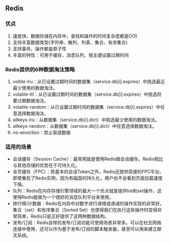## Redis

### 优点

1. 速度快，数据存储在内存中，查找和操作的时间复杂度都是O\(1\)
2. 支持丰富数据类型\(字符串、散列、列表、集合、有序集合\)
3. 支持事务，操作都是原子性
4. 丰富的特性：可用于缓存、消息队列、按主键设置过期时间

### Redis提供的6种数据淘汰策略

1. voltile-lru：从已设置过期时间的数据集（service.db\[i\].expires）中挑选最近最少使用的数据淘汰。
2. volatile-ttl：从已设置过期时间的数据集（service.db\[i\].expires）中挑选将要过期数据淘汰。
3. volatile-random：从已设置过期时间的数据集（service.db\[i\].expires）中任意选择数据淘汰。
4. allkeys-lru：从数据集（service.db\[i\].dict）中挑选最少使用的数据淘汰。
5. allkeys-random：从数据集（service.db\[i\].dict）中任意选择数据淘汰。
6. no-enviction：禁止驱逐数据

### 适用的场景

* 会话缓存（Session Cache）：最常用就是使用Redis做会话缓存。Redis相比与其他存储的优势在于可持久化。
* 全页缓存（FPC）：除基本的会话Token之外，Redis还提供简便的FPC平台。即使重启了Redis实例，因为有磁盘的持久化，用户也不会看到页面加载速度下降。
* 队列：Redis在内存存储引擎领域的最大一个优点就是提供list和set操作，这使得Redis能做为一个很好的消息队列平台来使用。
* 排行榜/计数器：Redis在内存中对数字进行递增或递减的操作实现的非常好。集合（set）和有序集合（Sorted Set）也使得我们在执行这些操作时变得非常简单，Redis只是正好提供了这两种数据结构。
* 发布/订阅：Redis自带的发布/订阅功能可使用场景非常多。可以在社交网络连接中使用，还可以作为基于发布/订阅的脚本触发器，甚至可以用来建立聊天系统。
